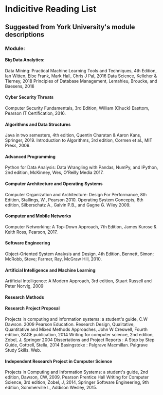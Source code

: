 # Indicitive Reading List

## Suggested from York University's module descriptions

### Module:

#### Big Data Analytics:

Data Mining: Practical Machine Learning Tools and Techniques, 4th Edition, Ian Witten, Eibe Frank, Mark Hall, Chris J Pal, 2016
Data Science, Kelleher & Tierney, 2018
Principles of Database Management, Lemahieu, Broucke, and Baesens, 2018

#### Cyber Security Threats

Computer Security Fundamentals, 3rd Edition, William (Chuck) Easttom, Pearson IT Certification, 2016.

#### Algorithms and Data Structures

Java in two semesters, 4th edition, Quentin Charatan & Aaron Kans, Springer, 2019.
Introduction to Algorithms, 3rd edition, Cormen et al., MIT Press, 2009.

#### Advanced Programming

Python for Data Analysis: Data Wrangling with Pandas, NumPy, and IPython, 2nd edition, McKinney, Wes, O'Reilly Media 2017.

#### Computer Architecture and Operating Systems

Computer Organization and Architecture: Design For Performance, 8th Edition, Stallings, W., Pearson 2010.
Operating System Concepts, 8th edition, Silberschatz A., Galvin P.B., and Gagne G. Wiley 2009.

#### Computer and Mobile Networks

Computer Networking: A Top-Down Approach, 7th Edition, James Kurose & Keith Ross, Pearson, 2017.

#### Software Engineering

Object-Oriented System Analysis and Design, 4th Edition, Bennett, Simon; McRobb, Steve; Farmer, Ray, McGraw Hill, 2010.

#### Artificial Intelligence and Machine Learning

Artificial Intelligence: A Modern Approach, 3rd edition, Stuart Russell and Peter Norvig, 2009

#### Research Methods

#### Research Project Proposal

Projects in computing and information systems: a student's guide, C.W Dawson. 2009 Pearson Education.
Research Design, Qualitative, Quantitative and Mixed Methods Approaches, John W Creswell, Fourth edition, SAGE publication, 2014
Writing for computer science, 2nd edition, Zobel, J. Springer 2004
Dissertations and Project Reports : A Step by Step Guide, Cottrell, Stella, 2014 Basingstoke : Palgrave Macmillan. Palgrave Study Skills. Web.

#### Independent Research Project in Computer Science

Projects in Computing and Information Systems: a student's guide, 2nd edition, Dawson, CW, 2009, Pearson Prentice Hall
Writing for Computer Science, 3rd edition, Zobel, J, 2014, Springer
Software Engineering, 9th edition, Sommerville I., Addison Wesley, 2015.
